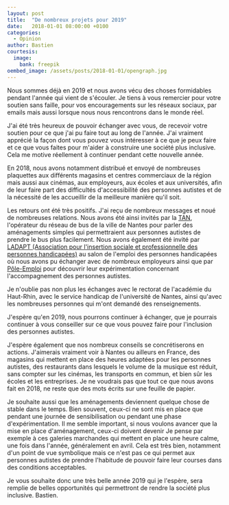 ```yaml
---
layout: post
title:  "De nombreux projets pour 2019"
date:   2018-01-01 08:00:00 +0100
categories:
  - Opinion
author: Bastien
courtesis:
  image:
    bank: freepik
oembed_image: /assets/posts/2018-01-01/opengraph.jpg
---
```


Nous sommes déjà en 2019 et nous avons vécu des choses formidables pendant l'année qui vient de s'écouler.
Je tiens à vous remercier pour votre soutien sans faille, pour vos encouragements sur les réseaux 
sociaux, par emails mais aussi lorsque nous nous rencontrons dans le monde réel.

J'ai été très heureux de pouvoir échanger avec vous, de recevoir votre soutien pour ce que j'ai pu faire tout au long de l'année.
J'ai vraiment apprécié la façon dont vous pouvez vous intéresser à ce que je peux faire et ce que vous faites pour m'aider
à construire une société plus inclusive. Cela me motive réellement à continuer pendant cette nouvelle année.

En 2018, nous avons notamment distribué et envoyé de nombreuses plaquettes 
aux différents magasins et centres commerciaux de la région mais aussi aux cinémas, aux 
employeurs, aux écoles et aux universités, afin de leur faire part des difficultés 
d'accessibilité des personnes autistes et de la nécessité 
de les accueillir de la meilleure manière qu'il soit.

Les retours ont été très positifs. J'ai reçu de nombreux messages et noué de nombreuses relations. 
Nous avons été ainsi invités par la <a href="http://www.tan.fr/">TAN</a>, l'opérateur du réseau de bus de la ville de 
Nantes pour parler des aménagements simples qui permettraient aux personnes autistes de 
prendre le bus plus facilement.
Nous avons également été invité par <a href="http://www.ladapt.net/">LADAPT (Association pour l'insertion sociale et professionnelle des personnes handicapées)</a> au salon de l'emploi 
des personnes handicapées où nous avons pu échanger avec de nombreux employeurs ainsi que par 
<a href="http://www.pole-emploi.fr">Pôle-Emploi</a> pour découvrir leur expérimentation concernant l'accompagnement des 
personnes autistes.

Je n'oublie pas non plus les échanges avec le rectorat de l'académie du Haut-Rhin, 
avec le service handicap de l'université de Nantes, ainsi qu'avec les nombreuses personnes qui m'ont demandé des renseignements.

J'espère qu'en 2019, nous pourrons continuer à échanger, que je pourrais continuer à
vous conseiller sur ce que vous pouvez faire pour l'inclusion des personnes autistes.

J'espère également que nos nombreux conseils se concrétiserons en actions.
J'aimerais vraiment voir à Nantes ou ailleurs en France,  des magasins qui mettent en place des heures adaptées pour les personnes autistes, des restaurants dans lesquels le volume de 
la  musique est réduit, sans compter sur les cinémas, les transports en commun, et bien sûr les écoles et les entreprises.
Je ne voudrais pas que tout ce que nous avons fait en 2018, ne reste que des mots écrits sur une feuille de papier.

Je souhaite aussi que les aménagements deviennent quelque chose de stable dans le temps.
Bien souvent, ceux-ci ne sont mis en place que pendant une journée de sensibilisation ou pendant une phase d'expérimentation.
Il me semble important, si nous voulons avancer que la mise en place d'aménagement, ceux-ci doivent devenir 
Je pense par exemple à ces galeries marchandes qui mettent en place une heure calme, une fois dans l'année, généralement en avril.
Cela est très bien, notamment d'un point de vue symbolique mais ce n'est pas ce qui permet aux personnes autistes de prendre l'habitude de pouvoir faire leur courses dans des conditions 
acceptables.


Je vous souhaite donc une très belle année 2019 qui je l'espère, sera remplie de belles opportunités qui permettront de rendre la société plus inclusive.
Bastien.

